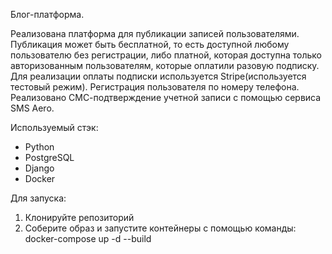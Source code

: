 Блог-платформа.

Реализована платформа для публикации записей пользователями. 
Публикация может быть бесплатной, то есть доступной любому пользователю без регистрации, либо платной, которая доступна только авторизованным пользователям, которыe оплатили разовую подписку. 
Для реализации оплаты подписки используется Stripe(используется тестовый режим). Регистрация пользователя по номеру телефона. Реализовано СМС-подтверждение учетной записи с помощью сервиса SMS Aero.

Используемый стэк:

- Python
- PostgreSQL
- Django
- Docker

Для запуска:
1. Клонируйте репозиторий
2. Соберите образ и запустите контейнеры с помощью команды: docker-compose up -d --build
